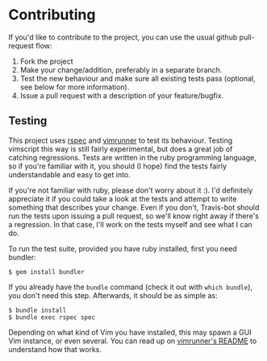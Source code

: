 # Contributing

If you'd like to contribute to the project, you can use the usual github pull-request flow:

1. Fork the project
2. Make your change/addition, preferably in a separate branch.
3. Test the new behaviour and make sure all existing tests pass (optional, see below for more information).
4. Issue a pull request with a description of your feature/bugfix.

## Testing

This project uses [rspec](http://rspec.info/) and [vimrunner](https://github.com/AndrewRadev/vimrunner) to test its behaviour. Testing vimscript this way is still fairly experimental, but does a great job of catching regressions. Tests are written in the ruby programming language, so if you're familiar with it, you should (I hope) find the tests fairly understandable and easy to get into.

If you're not familiar with ruby, please don't worry about it :). I'd definitely appreciate it if you could take a look at the tests and attempt to write something that describes your change. Even if you don't, Travis-bot should run the tests upon issuing a pull request, so we'll know right away if there's a regression. In that case, I'll work on the tests myself and see what I can do.

To run the test suite, provided you have ruby installed, first you need bundler:

```
$ gem install bundler
```

If you already have the `bundle` command (check it out with `which bundle`), you don't need this step. Afterwards, it should be as simple as:

```
$ bundle install
$ bundle exec rspec spec
```

Depending on what kind of Vim you have installed, this may spawn a GUI Vim instance, or even several. You can read up on [vimrunner's README](https://github.com/AndrewRadev/vimrunner/blob/master/README.md) to understand how that works.
